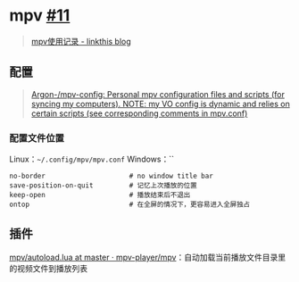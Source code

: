 # mpv [#11](https://github.com/vhxubo/blog/issues/11)

> [mpv使用记录 - linkthis blog](https://linkthis.me/2019/05/18/the-note-of-mpv/)

## 配置

> [Argon-/mpv-config: Personal mpv configuration files and scripts (for syncing my computers). NOTE: my VO config is dynamic and relies on certain scripts (see corresponding comments in mpv.conf)](https://github.com/Argon-/mpv-config)

### 配置文件位置

Linux：`~/.config/mpv/mpv.conf`
Windows：``


```
no-border                     # no window title bar
save-position-on-quit         # 记忆上次播放的位置
keep-open                     # 播放结束后不退出
ontop                         # 在全屏的情况下，更容易进入全屏独占
```

## 插件

[mpv/autoload.lua at master · mpv-player/mpv](https://github.com/mpv-player/mpv/blob/master/TOOLS/lua/autoload.lua)：自动加载当前播放文件目录里的视频文件到播放列表

